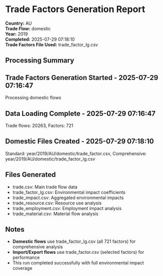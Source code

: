 # Trade Factors Generation Report

**Country:** AU  
**Trade Flow:** domestic  
**Year:** 2019  
**Completed:** 2025-07-29 07:18:10  
**Trade Factors File Used:** trade_factor_lg.csv

## Processing Summary


## Trade Factors Generation Started - 2025-07-29 07:16:47
Processing domestic flows

## Data Loading Complete - 2025-07-29 07:16:47
Trade flows: 20263, Factors: 721

## Domestic Files Created - 2025-07-29 07:18:10
Standard: year/2019/AU/domestic/trade_factor.csv, Comprehensive: year/2019/AU/domestic/trade_factor_lg.csv


## Files Generated

- trade.csv: Main trade flow data
- trade_factor_lg.csv: Environmental impact coefficients
- trade_impact.csv: Aggregated environmental impacts
- trade_resource.csv: Resource use analysis
- trade_employment.csv: Employment impact analysis
- trade_material.csv: Material flow analysis

## Notes

- **Domestic flows** use trade_factor_lg.csv (all 721 factors) for comprehensive analysis
- **Import/Export flows** use trade_factor.csv (selected factors) for performance
- This run completed successfully with full environmental impact coverage
